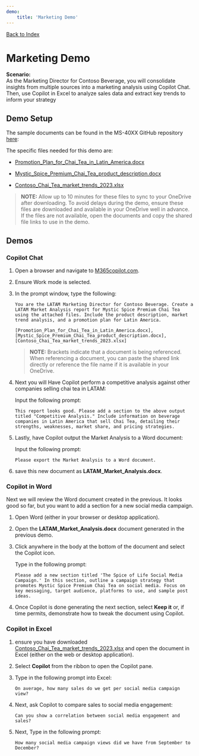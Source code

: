 ```yaml
---
demo:
    title: 'Marketing Demo'
---
```


[Back to Index](https://microsoftlearning.github.io/Copilot-Immersion-Experience/)

# Marketing Demo

**Scenario:**  
As the Marketing Director for Contoso Beverage, you will consolidate insights from multiple sources into a marketing analysis using Copilot Chat. Then, use Copilot in Excel to analyze sales data and extract key trends to inform your strategy

## Demo Setup

The sample documents can be found in the MS-40XX GitHub repository [here](https://github.com/MicrosoftLearning/Copilot-Immersion-Experience/tree/master/ResourceFiles):

The specific files needed for this demo are:

- [Promotion_Plan_for_Chai_Tea_in_Latin_America.docx](https://github.com/MicrosoftLearning/Copilot-Immersion-Experience/raw/master/ResourceFiles/Promotion_Plan_for_Chai_Tea_in_Latin_America.docx)

- [Mystic_Spice_Premium_Chai_Tea_product_description.docx](https://github.com/MicrosoftLearning/Copilot-Immersion-Experience/raw/Mystic_Spice_Premium_Chai_Tea_product_description.docx)

- [Contoso_Chai_Tea_market_trends_2023.xlsx](https://github.com/MicrosoftLearning/Copilot-Immersion-Experience/raw/master/Contoso_Chai_Tea_market_trends_2023.xlsx)

> **NOTE:** Allow up to 10 minutes for these files to sync to your OneDrive after downloading. To avoid delays during the demo, ensure these files are downloaded and available in your OneDrive well in advance. If the files are not available, open the documents and copy the shared file links to use in the demo.

## Demos

### Copilot Chat

1. Open a browser and navigate to [M365copilot.com](https://m365copilot.com/).

1. Ensure Work mode is selected.

1. In the prompt window, type the following:

    ```text
    You are the LATAM Marketing Director for Contoso Beverage. Create a LATAM Market Analysis report for Mystic Spice Premium Chai Tea using the attached files. Include the product description, market trend analysis, and a promotion plan for Latin America.

    [Promotion_Plan_for_Chai_Tea_in_Latin_America.docx], [Mystic_Spice_Premium_Chai_Tea_product_description.docx], [Contoso_Chai_Tea_market_trends_2023.xlsx]

    ```

    > **NOTE:** Brackets indicate that a document is being referenced. When referencing a document, you can paste the shared link directly or reference the file name if it is available in your OneDrive.

1. Next you will Have Copilot perform a competitive analysis against other companies selling chai tea in LATAM:

    Input the following prompt:

    ```text
    This report looks good. Please add a section to the above output titled "Competitive Analysis." Include information on beverage companies in Latin America that sell Chai Tea, detailing their strengths, weaknesses, market share, and pricing strategies.
    ```

1. Lastly, have Copilot output the Market Analysis to a Word document:

    Input the following prompt:

    ```text
    Please export the Market Analysis to a Word document.
    ```

1. save this new document as **LATAM_Market_Analysis.docx**.

### Copilot in Word

Next we will review the Word document created in the previous. It looks good so far, but you want to add a section for a new social media campaign.

1. Open Word (either in your browser or desktop application).

1. Open the **LATAM_Market_Analysis.docx** document generated in the previous demo.

1. Click anywhere in the body at the bottom of the document and select the Copilot icon.

    Type in the following prompt:

    ```text
    Please add a new section titled 'The Spice of Life Social Media Campaign.' In this section, outline a campaign strategy that promotes Mystic Spice Premium Chai Tea on social media. Focus on key messaging, target audience, platforms to use, and sample post ideas.
    ```

1. Once Copilot is done generating the next section, select **Keep it** or, if time permits, demonstrate how to tweak the document using Copilot.

### Copilot in Excel

1. ensure you have downloaded [Contoso_Chai_Tea_market_trends_2023.xlsx](https://github.com/MicrosoftLearning/Copilot-Immersion-Experience/raw/master/Contoso_Chai_Tea_market_trends_2023.xlsx) and open the document in Excel (either on the web or desktop application).

1. Select **Copilot** from the ribbon to open the Copilot pane.

1. Type in the following prompt into Excel:

    ```text
    On average, how many sales do we get per social media campaign view?
    ```

1. Next, ask Copilot to compare sales to social media engagement:

    ```text
    Can you show a correlation between social media engagement and sales?
    ```

1. Next, Type in the following prompt:

    ```text
    How many social media campaign views did we have from September to December?
    ```
